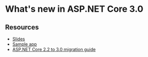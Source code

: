 # What's new in ASP.NET Core 3.0

## Resources

- [Slides](https://aka.ms/new-in-aspnetcore3)
- [Sample app](https://aka.ms/contoso-lending)
- [ASP.NET Core 2.2 to 3.0 migration guide](https://aka.ms/migrate-to-3.0)
